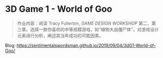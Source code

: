 # 3D Game 1 - World of Goo
> 作业内容：阅读 Tracy Fullerton, *GAME DESIGN WORKSHOP* 第二、第三章。选择一款你喜欢的中等规模游戏，如“植物大战僵尸体”，对游戏设计元素进行分析，阐述其当年成功的可能因素。

Blog: https://sentimentalswordsman.github.io/2019/09/04/3dG1-World-of-Goo/

